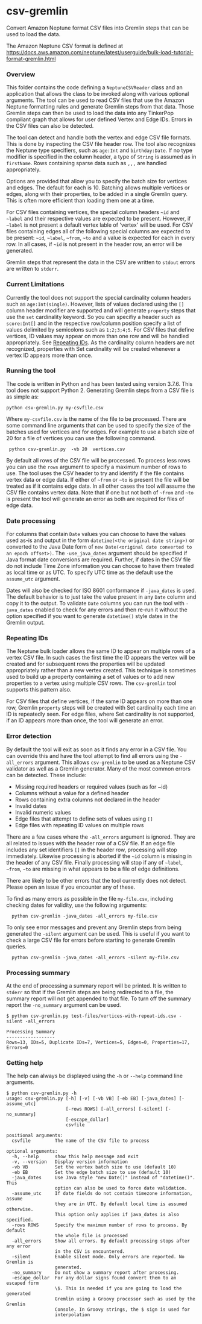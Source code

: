 # csv-gremlin

Convert Amazon Neptune format CSV files into Gremlin steps that can be used to load the data.

The Amazon Neptune CSV format is defined at https://docs.aws.amazon.com/neptune/latest/userguide/bulk-load-tutorial-format-gremlin.html

### Overview

This folder contains the code defining a `NeptuneCSVReader` class and an application that allows the class to be invoked along with various optional arguments. The tool can be used to read CSV files that use the Amazon Neptune formatting rules and generate Gremlin steps from that data.  Those Gremlin steps can then be used to load the data into any TinkerPop compliant graph that allows for user defined Vertex and Edge IDs. Errors in the CSV files can also be detected.

The tool can detect and handle both the vertex and edge CSV file formats. This is done by inspecting the CSV file header row. The tool also
recognizes the Neptune type specifiers, such as `age:Int` and `birthday:Date`. If no type modifier is specified in the column header, a type of `String`
is assumed as in `firstName`.  Rows containing sparse data such as `,,,` are handled appropriately.

Options are provided that allow you to specify the batch size for vertices and edges. The default for each is 10. Batching allows multiple vertices or
edges, along with their properties, to be added in a single Gremlin query. This is often more efficient than loading them one at a time.

For CSV files containing vertices, the special column headers `~id` and `~label` and their respective values are expected to be present. However, if `~label` is not present a default vertex lable of 'vertex' will be used. For CSV files containing edges all of the following special columns are expected to be present:  `~id`, `~label`, `~from`, `~to` and a value is expected for each in every row. In all cases, if `~id` is not present in the header row, an error will be generated.

Gremlin steps that represent the data in the CSV are written to `stdout` errors are written to `stderr`. 

### Current Limitations

Currently the tool does not support the special cardinality column headers such as `age:Int(single)`. However, lists of values declared using the `[]` column
header modifier are supported and will generate `property` steps that use the `set` cardinality keyword. So you can specifiy a header such as `score:Int[]` and
in the respective row/column position specify a list of values delimited by semicolons such as `1;2;3;4;5`. For CSV files that define vertices, ID values may appear on more than one row and will be handled appropriately. See [Repeating IDs](#rid). As the cardinality column headers are not recognized, properties with Set cardinality will be created whenever a vertex ID appears more than once.

### Running the tool

The code is written in Python and has been tested using version 3.7.6. This tool does not support Python 2. Generating Gremlin steps from a CSV file is as simple as:

```
python csv-gremlin.py my-csvfile.csv
```
Where `my-csvfile.csv` is the name of the file to be processed. There are some command line arguments that can be used to specify the size of the batches used for vertices and for edges. For example to use a batch size of 20 for a file of vertices you can use the following command.
```
 python csv-gremlin.py  -vb 20  vertices.csv
```

By default all rows of  the CSV file will be processed. To process less rows you can use the `rows` argument to specify a maximum number of rows to use. The tool uses the CSV header to try and identify if the file contains vertex data or edge data. If either of `~from` or `~to` is present the file will be treated as if it contains edge data. In all other cases the tool will assume the CSV file contains vertex data. Note that if one but not both of `~from` and `~to` is present the tool will generate an error as both are required for files of edge data.

### Date processing

For columns that contain `Date` values you can choose to have the values used as-is and output in the form `datetime(<the original date string>)` or converted to the Java Date form of `new Date(<original date converted to an epoch offset>)`. The `-use_java_dates` argument should be specified if Java format date conversions are required. Further, if dates in the CSV file do not include Time Zone information you can choose to have them treated as local time or as UTC. To specify UTC time as the default use the `assume_utc` argument. 

Dates will also be checked for ISO 8601 conformance if `-java_dates` is used. The default behavior is to just take the value present in any `Date` column and copy it to the output. To validate `Date` columns you can run the tool with `-java_dates` enabled to check for any errors and then re-run  it without the option specified if you want to generate `datetime()` style dates in the Gremlin output. 

<a name="rid"></a>
### Repeating IDs

The Neptune bulk loader allows the same ID to appear on multiple rows of a vertex CSV file. In such cases the first time the ID appears the vertex will be created and for subsequent rows the properties will be updated appropriately rather than a new vertex created. This technique is sometimes used to build up a property containing a set of values or to add new properties to a vertex using multiple CSV rows. The `csv-gremlin` tool supports this pattern also. 

For CSV files that define vertices, if the same ID appears on more than one row, Gremlin `property` steps will be created with Set cardinality each time an ID is repeatedly  seen. For edge files, where Set cardinality is not supported, if an ID appears more than once, the tool will generate an error. 

### Error detection

By default the tool will exit as soon as it finds any error in a CSV file. You can override this and have the tool attempt to find all
errors using the `-all_errors` argument. This allows `csv-gremlin` to be used as a Neptune CSV validator as well as a Gremlin generator. Many of
the most common errors can  be detected. These include:

- Missing required headers or required values (such as for ~id)
- Columns without a value for a defined header
- Rows containing extra columns not declared in the header
- Invalid dates
- Invalid numeric values
- Edge files that attempt to define sets of values using `[]`
- Edge files with repeating ID values on multiple rows

There are a few cases where the `-all_errors` argument is ignored. They are all related to issues with the header row of a CSV file. If an edge file includes any set identifiers `[]` in the header row, processing will stop immediately. Likewise processing is aborted if the `~id` column is missing in the header of any CSV file. Finally processing will stop if any of `~label`, `~from`, `~to` are missing in what appears to be a file of edge definitions.

There are likely to be other errors that the tool currently does not detect. Please open an issue if you encounter any of these.

To find as many errors as possible in the file `my-file.csv`, including checking dates for validity, use the following arguments:
```
  python csv-gremlin -java_dates -all_errors my-file.csv
```
To only see error messages and prevent any Gremlin steps from being generated the `-silent` argument can be used. This is useful if you want to check a large CSV file for errors before starting to generate Gremlin queries.
```
  python csv-gremlin -java_dates -all_errors -silent my-file.csv
```
### Processing summary
At the end of processing a summary report will be printed. It is written to `stderr` so that if the Gremlin steps are being redirected to a file, the summary report will not get appended to that file. To turn off the summary report the `-no_summary` argument can be used.

```
$ python csv-gremlin.py test-files/vertices-with-repeat-ids.csv -silent -all_errors

Processing Summary
------------------
Rows=13, IDs=5, Duplicate IDs=7, Vertices=5, Edges=0, Properties=17, Errors=0
```

### Getting help

The help can always be displayed using the `-h` or `--help` command line arguments.
```
$ python csv-gremlin.py -h
usage: csv-gremlin.py [-h] [-v] [-vb VB] [-eb EB] [-java_dates] [-assume_utc]
                      [-rows ROWS] [-all_errors] [-silent] [-no_summary]
                      [-escape_dollar]
                      csvfile

positional arguments:
  csvfile         The name of the CSV file to process

optional arguments:
  -h, --help      show this help message and exit
  -v, --version   Display version information
  -vb VB          Set the vertex batch size to use (default 10)
  -eb EB          Set the edge batch size to use (default 10)
  -java_dates     Use Java style "new Date()" instead of "datetime()". This
                  option can also be used to force date validation.
  -assume_utc     If date fields do not contain timezone information, assume
                  they are in UTC. By default local time is assumed otherwise.
                  This option only applies if java_dates is also specified.
  -rows ROWS      Specify the maximum number of rows to process. By default
                  the whole file is processed
  -all_errors     Show all errors. By default processing stops after any error
                  in the CSV is encountered.
  -silent         Enable silent mode. Only errors are reported. No Gremlin is
                  generated.
  -no_summary     Do not show a summary report after processing.
  -escape_dollar  For any dollar signs found convert them to an escaped form
                  \$. This is needed if you are going to load the generated
                  Gremlin using a Groovy processor such as used by the Gremlin
                  Console. In Groovy strings, the $ sign is used for
                  interpolation

  ```
